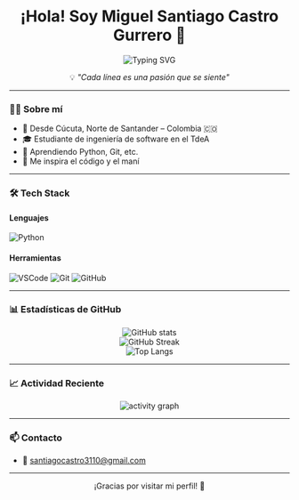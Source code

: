 <h1 align="center">¡Hola! Soy Miguel Santiago Castro Gurrero 👋</h1>

<p align="center">
  <img src="https://readme-typing-svg.herokuapp.com?font=Fira+Code&duration=3500&pause=1000&color=00F7FF&center=true&vCenter=true&width=440&lines=Estudiante+de+programación+💻;Apasionado+por+la+tecnología+🚀;Aprendiendo+día+a+día+📘;Fan+del+código+y+el+maní+🥜" alt="Typing SVG" />
</p>

<p align="center">💡 <em>"Cada línea es una pasión que se siente"</em></p>

---

### 🧑‍💻 Sobre mí

- 📍 Desde Cúcuta, Norte de Santander – Colombia 🇨🇴  
- 🎓 Estudiante de ingeniería de software en el TdeA
- 🧠 Aprendiendo Python, Git, etc.  
- 🥜 Me inspira el código y el maní

---

### 🛠️ Tech Stack

#### Lenguajes  
![Python](https://img.shields.io/badge/Python-3776AB?style=flat&logo=python&logoColor=white)

#### Herramientas  
![VSCode](https://img.shields.io/badge/VS_Code-007ACC?style=flat&logo=visual-studio-code&logoColor=white)
![Git](https://img.shields.io/badge/Git-F05032?style=flat&logo=git&logoColor=white)
![GitHub](https://img.shields.io/badge/GitHub-181717?style=flat&logo=github&logoColor=white)

---

### 📊 Estadísticas de GitHub

<p align="center">
  <img src="https://github-readme-stats.vercel.app/api?username=SantiagoCastro07&show_icons=true&theme=tokyonight&hide_title=true&count_private=true" alt="GitHub stats" />
  <br />
  <img src="https://github-readme-streak-stats.herokuapp.com/?user=SantiagoCastro07&theme=tokyonight" alt="GitHub Streak" />
  <br />
  <img src="https://github-readme-stats.vercel.app/api/top-langs/?username=SantiagoCastro07&layout=compact&theme=tokyonight&langs_count=6" alt="Top Langs" />
</p>

---

### 📈 Actividad Reciente

<p align="center">
  <img src="https://github-readme-activity-graph.vercel.app/graph?username=SantiagoCastro07&theme=tokyo-night&area=true" alt="activity graph" />
</p>

---

### 📫 Contacto

- 📧 santiagocastro3110@gmail.com

---

<p align="center">¡Gracias por visitar mi perfil! 🚀</p>
